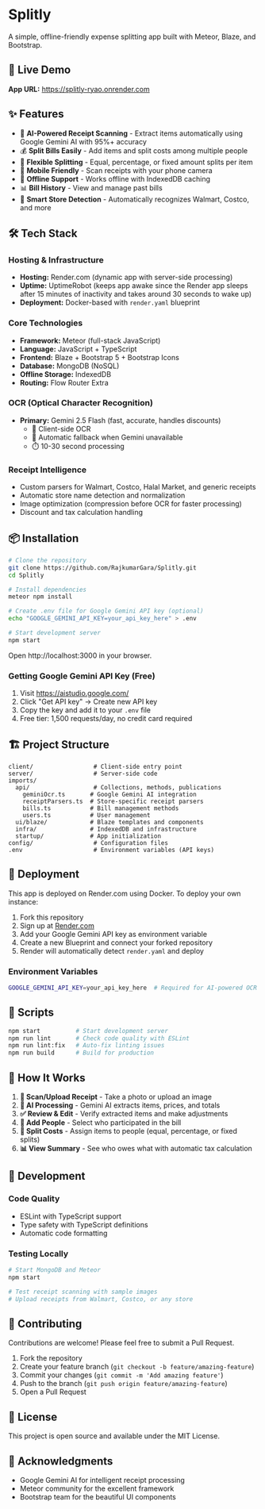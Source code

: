 # Splitly

A simple, offline-friendly expense splitting app built with Meteor, Blaze, and Bootstrap.

## 🚀 Live Demo

**App URL:** https://splitly-ryao.onrender.com

## ✨ Features

- 🧾 **AI-Powered Receipt Scanning** - Extract items automatically using Google Gemini AI with 95%+ accuracy
- 💰 **Split Bills Easily** - Add items and split costs among multiple people
- 🎯 **Flexible Splitting** - Equal, percentage, or fixed amount splits per item
- 📱 **Mobile Friendly** - Scan receipts with your phone camera
- 🔌 **Offline Support** - Works offline with IndexedDB caching
- 📊 **Bill History** - View and manage past bills
- 🏪 **Smart Store Detection** - Automatically recognizes Walmart, Costco, and more

## 🛠️ Tech Stack

### **Hosting & Infrastructure**
- **Hosting:** Render.com (dynamic app with server-side processing)
- **Uptime:** UptimeRobot (keeps app awake since the Render app sleeps after 15 minutes of inactivity and takes around 30 seconds to wake up)
- **Deployment:** Docker-based with `render.yaml` blueprint

### **Core Technologies**
- **Framework:** Meteor (full-stack JavaScript)
- **Language:** JavaScript + TypeScript
- **Frontend:** Blaze + Bootstrap 5 + Bootstrap Icons
- **Database:** MongoDB (NoSQL)
- **Offline Storage:** IndexedDB
- **Routing:** Flow Router Extra

### **OCR (Optical Character Recognition)**
- **Primary:** Gemini 2.5 Flash (fast, accurate, handles discounts)
  - 📝 Client-side OCR
  - 🔄 Automatic fallback when Gemini unavailable
  - ⏱️ 10-30 second processing

### **Receipt Intelligence**
- Custom parsers for Walmart, Costco, Halal Market, and generic receipts
- Automatic store name detection and normalization
- Image optimization (compression before OCR for faster processing)
- Discount and tax calculation handling

## 📦 Installation

```bash
# Clone the repository
git clone https://github.com/RajkumarGara/Splitly.git
cd Splitly

# Install dependencies
meteor npm install

# Create .env file for Google Gemini API key (optional)
echo "GOOGLE_GEMINI_API_KEY=your_api_key_here" > .env

# Start development server
npm start
```

Open http://localhost:3000 in your browser.

### **Getting Google Gemini API Key (Free)**

1. Visit https://aistudio.google.com/
2. Click "Get API key" → Create new API key
3. Copy the key and add it to your `.env` file
4. Free tier: 1,500 requests/day, no credit card required

## 🏗️ Project Structure

```
client/                 # Client-side entry point
server/                 # Server-side code
imports/
  api/                  # Collections, methods, publications
    geminiOcr.ts       # Google Gemini AI integration
    receiptParsers.ts  # Store-specific receipt parsers
    bills.ts           # Bill management methods
    users.ts           # User management
  ui/blaze/            # Blaze templates and components
  infra/               # IndexedDB and infrastructure
  startup/             # App initialization
config/                 # Configuration files
.env                    # Environment variables (API keys)
```

## 🚢 Deployment

This app is deployed on Render.com using Docker. To deploy your own instance:

1. Fork this repository
2. Sign up at [Render.com](https://render.com)
3. Add your Google Gemini API key as environment variable
4. Create a new Blueprint and connect your forked repository
5. Render will automatically detect `render.yaml` and deploy

### **Environment Variables**
```bash
GOOGLE_GEMINI_API_KEY=your_api_key_here  # Required for AI-powered OCR
```

## 📝 Scripts

```bash
npm start          # Start development server
npm run lint       # Check code quality with ESLint
npm run lint:fix   # Auto-fix linting issues
npm run build      # Build for production
```

## 🎯 How It Works

1. **📸 Scan/Upload Receipt** - Take a photo or upload an image
2. **🤖 AI Processing** - Gemini AI extracts items, prices, and totals
3. **✅ Review & Edit** - Verify extracted items and make adjustments
4. **👥 Add People** - Select who participated in the bill
5. **💸 Split Costs** - Assign items to people (equal, percentage, or fixed splits)
6. **📊 View Summary** - See who owes what with automatic tax calculation

## 🔧 Development

### **Code Quality**
- ESLint with TypeScript support
- Type safety with TypeScript definitions
- Automatic code formatting

### **Testing Locally**
```bash
# Start MongoDB and Meteor
npm start

# Test receipt scanning with sample images
# Upload receipts from Walmart, Costco, or any store
```

## 🤝 Contributing

Contributions are welcome! Please feel free to submit a Pull Request.

1. Fork the repository
2. Create your feature branch (`git checkout -b feature/amazing-feature`)
3. Commit your changes (`git commit -m 'Add amazing feature'`)
4. Push to the branch (`git push origin feature/amazing-feature`)
5. Open a Pull Request

## 📄 License

This project is open source and available under the MIT License.

## 🙏 Acknowledgments

- Google Gemini AI for intelligent receipt processing
- Meteor community for the excellent framework
- Bootstrap team for the beautiful UI components

